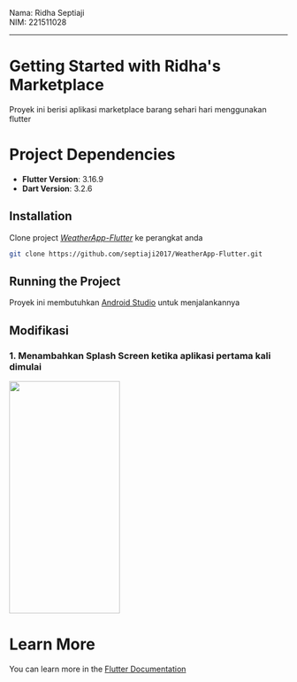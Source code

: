 Nama: Ridha Septiaji  
NIM: 221511028
***

# Getting Started with Ridha's Marketplace

Proyek ini berisi aplikasi marketplace barang sehari hari menggunakan flutter

# Project Dependencies

- **Flutter Version**: 3.16.9
- **Dart Version**: 3.2.6
   
## Installation

Clone project *[WeatherApp-Flutter](https://github.com/septiaji2017/WeatherApp-Flutter.git)* ke perangkat anda

```bash
git clone https://github.com/septiaji2017/WeatherApp-Flutter.git
```

## Running the Project
Proyek ini membutuhkan <ins>Android Studio</ins> untuk menjalankannya

## Modifikasi
### 1. Menambahkan Splash Screen ketika aplikasi pertama kali dimulai
<img src="https://github.com/septiaji2017/WeatherApp-Flutter/assets/73025651/592043b8-8193-47cd-aece-83a2cf10eebe" width="200" height="420">

# Learn More

You can learn more in the [Flutter Documentation](https://docs.flutter.dev/)
